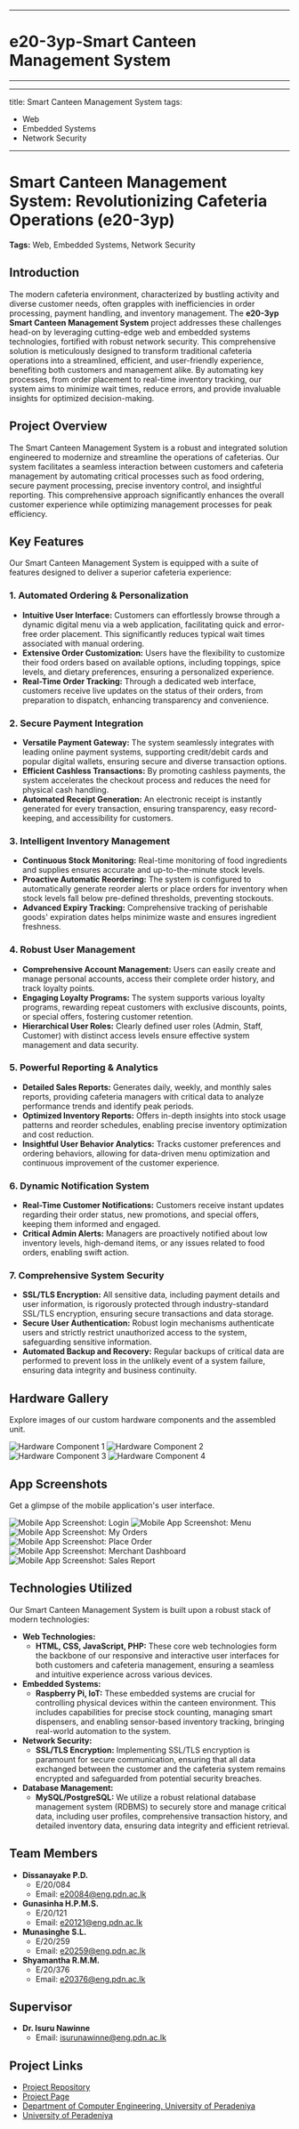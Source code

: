 ___

# e20-3yp-Smart Canteen Management System
___
---
title: Smart Canteen Management System
tags:
  - Web
  - Embedded Systems
  - Network Security
---

# Smart Canteen Management System: Revolutionizing Cafeteria Operations (e20-3yp)

**Tags:** Web, Embedded Systems, Network Security

## Introduction

The modern cafeteria environment, characterized by bustling activity and diverse customer needs, often grapples with inefficiencies in order processing, payment handling, and inventory management. The **e20-3yp Smart Canteen Management System** project addresses these challenges head-on by leveraging cutting-edge web and embedded systems technologies, fortified with robust network security. This comprehensive solution is meticulously designed to transform traditional cafeteria operations into a streamlined, efficient, and user-friendly experience, benefiting both customers and management alike. By automating key processes, from order placement to real-time inventory tracking, our system aims to minimize wait times, reduce errors, and provide invaluable insights for optimized decision-making.

## Project Overview

The Smart Canteen Management System is a robust and integrated solution engineered to modernize and streamline the operations of cafeterias. Our system facilitates a seamless interaction between customers and cafeteria management by automating critical processes such as food ordering, secure payment processing, precise inventory control, and insightful reporting. This comprehensive approach significantly enhances the overall customer experience while optimizing management processes for peak efficiency.

## Key Features

Our Smart Canteen Management System is equipped with a suite of features designed to deliver a superior cafeteria experience:

### 1. Automated Ordering & Personalization
* **Intuitive User Interface:** Customers can effortlessly browse through a dynamic digital menu via a web application, facilitating quick and error-free order placement. This significantly reduces typical wait times associated with manual ordering.
* **Extensive Order Customization:** Users have the flexibility to customize their food orders based on available options, including toppings, spice levels, and dietary preferences, ensuring a personalized experience.
* **Real-Time Order Tracking:** Through a dedicated web interface, customers receive live updates on the status of their orders, from preparation to dispatch, enhancing transparency and convenience.

### 2. Secure Payment Integration
* **Versatile Payment Gateway:** The system seamlessly integrates with leading online payment systems, supporting credit/debit cards and popular digital wallets, ensuring secure and diverse transaction options.
* **Efficient Cashless Transactions:** By promoting cashless payments, the system accelerates the checkout process and reduces the need for physical cash handling.
* **Automated Receipt Generation:** An electronic receipt is instantly generated for every transaction, ensuring transparency, easy record-keeping, and accessibility for customers.

### 3. Intelligent Inventory Management
* **Continuous Stock Monitoring:** Real-time monitoring of food ingredients and supplies ensures accurate and up-to-the-minute stock levels.
* **Proactive Automatic Reordering:** The system is configured to automatically generate reorder alerts or place orders for inventory when stock levels fall below pre-defined thresholds, preventing stockouts.
* **Advanced Expiry Tracking:** Comprehensive tracking of perishable goods' expiration dates helps minimize waste and ensures ingredient freshness.

### 4. Robust User Management
* **Comprehensive Account Management:** Users can easily create and manage personal accounts, access their complete order history, and track loyalty points.
* **Engaging Loyalty Programs:** The system supports various loyalty programs, rewarding repeat customers with exclusive discounts, points, or special offers, fostering customer retention.
* **Hierarchical User Roles:** Clearly defined user roles (Admin, Staff, Customer) with distinct access levels ensure effective system management and data security.

### 5. Powerful Reporting & Analytics
* **Detailed Sales Reports:** Generates daily, weekly, and monthly sales reports, providing cafeteria managers with critical data to analyze performance trends and identify peak periods.
* **Optimized Inventory Reports:** Offers in-depth insights into stock usage patterns and reorder schedules, enabling precise inventory optimization and cost reduction.
* **Insightful User Behavior Analytics:** Tracks customer preferences and ordering behaviors, allowing for data-driven menu optimization and continuous improvement of the customer experience.

### 6. Dynamic Notification System
* **Real-Time Customer Notifications:** Customers receive instant updates regarding their order status, new promotions, and special offers, keeping them informed and engaged.
* **Critical Admin Alerts:** Managers are proactively notified about low inventory levels, high-demand items, or any issues related to food orders, enabling swift action.

### 7. Comprehensive System Security
* **SSL/TLS Encryption:** All sensitive data, including payment details and user information, is rigorously protected through industry-standard SSL/TLS encryption, ensuring secure transactions and data storage.
* **Secure User Authentication:** Robust login mechanisms authenticate users and strictly restrict unauthorized access to the system, safeguarding sensitive information.
* **Automated Backup and Recovery:** Regular backups of critical data are performed to prevent loss in the unlikely event of a system failure, ensuring data integrity and business continuity.

## Hardware Gallery

Explore images of our custom hardware components and the assembled unit.

![Hardware Component 1](https://raw.githubusercontent.com/cepdnaclk/e20-3yp-Smart-Canteen-Management-System/main/docs/images/hardware-image-1.jpg)
![Hardware Component 2](https://raw.githubusercontent.com/cepdnaclk/e20-3yp-Smart-Canteen-Management-System/main/docs/images/hardware-image-2.jpg)
![Hardware Component 3](https://raw.githubusercontent.com/cepdnaclk/e20-3yp-Smart-Canteen-Management-System/main/docs/images/hardware-image-3.jpg)
![Hardware Component 4](https://raw.githubusercontent.com/cepdnaclk/e20-3yp-Smart-Canteen-Management-System/main/docs/images/hardware-image-4.jpg)

## App Screenshots

Get a glimpse of the mobile application's user interface.

![Mobile App Screenshot: Login](https://raw.githubusercontent.com/cepdnaclk/e20-3yp-Smart-Canteen-Management-System/main/docs/images/Login.png)
![Mobile App Screenshot: Menu](https://raw.githubusercontent.com/cepdnaclk/e20-3yp-Smart-Canteen-Management-System/main/docs/images/menu.png)
![Mobile App Screenshot: My Orders](https://raw.githubusercontent.com/cepdnaclk/e20-3yp-Smart-Canteen-Management-System/main/docs/images/My%20orders.png)
![Mobile App Screenshot: Place Order](https://raw.githubusercontent.com/cepdnaclk/e20-3yp-Smart-Canteen-Management-System/main/docs/images/Place_order.png)
![Mobile App Screenshot: Merchant Dashboard](https://raw.githubusercontent.com/cepdnaclk/e20-3yp-Smart-Canteen-Management-System/main/docs/images/merchant_dashboard.png)
![Mobile App Screenshot: Sales Report](https://raw.githubusercontent.com/cepdnaclk/e20-3yp-Smart-Canteen-Management-System/main/docs/images/sales_report.png)

## Technologies Utilized

Our Smart Canteen Management System is built upon a robust stack of modern technologies:

* **Web Technologies:**
    * **HTML, CSS, JavaScript, PHP:** These core web technologies form the backbone of our responsive and interactive user interfaces for both customers and cafeteria management, ensuring a seamless and intuitive experience across various devices.
* **Embedded Systems:**
    * **Raspberry Pi, IoT:** These embedded systems are crucial for controlling physical devices within the canteen environment. This includes capabilities for precise stock counting, managing smart dispensers, and enabling sensor-based inventory tracking, bringing real-world automation to the system.
* **Network Security:**
    * **SSL/TLS Encryption:** Implementing SSL/TLS encryption is paramount for secure communication, ensuring that all data exchanged between the customer and the cafeteria system remains encrypted and safeguarded from potential security breaches.
* **Database Management:**
    * **MySQL/PostgreSQL:** We utilize a robust relational database management system (RDBMS) to securely store and manage critical data, including user profiles, comprehensive transaction history, and detailed inventory data, ensuring data integrity and efficient retrieval.
      

## Team Members

* **Dissanayake P.D.**
    * E/20/084
    * Email: e20084@eng.pdn.ac.lk
* **Gunasinha H.P.M.S.**
    * E/20/121
    * Email: e20121@eng.pdn.ac.lk
* **Munasinghe S.L.**
    * E/20/259
    * Email: e20259@eng.pdn.ac.lk
* **Shyamantha R.M.M.**
    * E/20/376
    * Email: e20376@eng.pdn.ac.lk

## Supervisor

* **Dr. Isuru Nawinne**
    * Email: isurunawinne@eng.pdn.ac.lk



## Project Links

* [Project Repository](https://github.com/cepdnaclk/e20-3yp-Smart-Canteen-Management-System/)
* [Project Page](https://cepdnaclk.github.io/e20-3yp-Smart-Canteen-Management-System/)
* [Department of Computer Engineering, University of Peradeniya](http://www.ce.pdn.ac.lk/)
* [University of Peradeniya](https://eng.pdn.ac.lk/)
